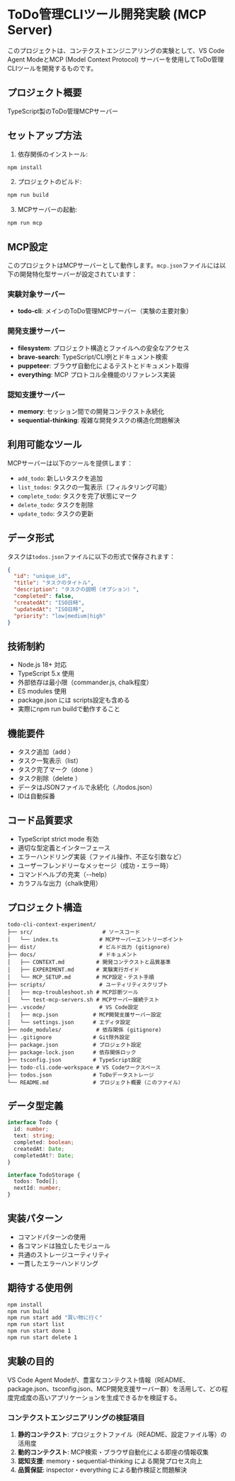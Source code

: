 # ToDo管理CLIツール開発実験 (MCP Server)

このプロジェクトは、コンテクストエンジニアリングの実験として、VS Code Agent ModeとMCP (Model Context Protocol) サーバーを使用してToDo管理CLIツールを開発するものです。

## プロジェクト概要
TypeScript製のToDo管理MCPサーバー

## セットアップ方法

1. 依存関係のインストール:
```bash
npm install
```

2. プロジェクトのビルド:
```bash
npm run build
```

3. MCPサーバーの起動:
```bash
npm run mcp
```

## MCP設定

このプロジェクトはMCPサーバーとして動作します。`mcp.json`ファイルには以下の開発特化型サーバーが設定されています：

### 実験対象サーバー
- **todo-cli**: メインのToDo管理MCPサーバー（実験の主要対象）

### 開発支援サーバー
- **filesystem**: プロジェクト構造とファイルへの安全なアクセス
- **brave-search**: TypeScript/CLI例とドキュメント検索
- **puppeteer**: ブラウザ自動化によるテストとドキュメント取得
- **everything**: MCP プロトコル全機能のリファレンス実装

### 認知支援サーバー
- **memory**: セッション間での開発コンテクスト永続化
- **sequential-thinking**: 複雑な開発タスクの構造化問題解決

## 利用可能なツール

MCPサーバーは以下のツールを提供します：

- `add_todo`: 新しいタスクを追加
- `list_todos`: タスクの一覧表示（フィルタリング可能）
- `complete_todo`: タスクを完了状態にマーク
- `delete_todo`: タスクを削除
- `update_todo`: タスクの更新

## データ形式

タスクは`todos.json`ファイルに以下の形式で保存されます：

```json
{
  "id": "unique_id",
  "title": "タスクのタイトル",
  "description": "タスクの説明（オプション）",
  "completed": false,
  "createdAt": "ISO日時",
  "updatedAt": "ISO日時",
  "priority": "low|medium|high"
}
```

## 技術制約
- Node.js 18+ 対応
- TypeScript 5.x 使用
- 外部依存は最小限（commander.js, chalk程度）
- ES modules 使用
- package.json には scripts設定も含める
- 実際にnpm run buildで動作すること

## 機能要件
- タスク追加（add <task>）
- タスク一覧表示（list）
- タスク完了マーク（done <id>）
- タスク削除（delete <id>）
- データはJSONファイルで永続化（./todos.json）
- IDは自動採番

## コード品質要求
- TypeScript strict mode 有効
- 適切な型定義とインターフェース
- エラーハンドリング実装（ファイル操作、不正な引数など）
- ユーザーフレンドリーなメッセージ（成功・エラー時）
- コマンドヘルプの充実（--help）
- カラフルな出力（chalk使用）

## プロジェクト構造
```
todo-cli-context-experiment/
├── src/                      # ソースコード
│   └── index.ts             # MCPサーバーエントリーポイント
├── dist/                    # ビルド出力 (gitignore)
├── docs/                    # ドキュメント
│   ├── CONTEXT.md          # 開発コンテクストと品質基準
│   ├── EXPERIMENT.md       # 実験実行ガイド
│   └── MCP_SETUP.md        # MCP設定・テスト手順
├── scripts/                 # ユーティリティスクリプト
│   ├── mcp-troubleshoot.sh # MCP診断ツール
│   └── test-mcp-servers.sh # MCPサーバー接続テスト
├── .vscode/                 # VS Code設定
│   ├── mcp.json           # MCP開発支援サーバー設定
│   └── settings.json      # エディタ設定
├── node_modules/           # 依存関係 (gitignore)
├── .gitignore             # Git除外設定
├── package.json           # プロジェクト設定
├── package-lock.json      # 依存関係ロック
├── tsconfig.json          # TypeScript設定
├── todo-cli.code-workspace # VS Codeワークスペース
├── todos.json             # ToDoデータストレージ
└── README.md              # プロジェクト概要（このファイル）
```

## データ型定義
```typescript
interface Todo {
  id: number;
  text: string;
  completed: boolean;
  createdAt: Date;
  completedAt?: Date;
}

interface TodoStorage {
  todos: Todo[];
  nextId: number;
}
```

## 実装パターン
- コマンドパターンの使用
- 各コマンドは独立したモジュール
- 共通のストレージユーティリティ
- 一貫したエラーハンドリング

## 期待する使用例
```bash
npm install
npm run build
npm run start add "買い物に行く"
npm run start list
npm run start done 1
npm run start delete 1
```

## 実験の目的
VS Code Agent Modeが、豊富なコンテクスト情報（README、package.json、tsconfig.json、MCP開発支援サーバー群）を活用して、どの程度完成度の高いアプリケーションを生成できるかを検証する。

### コンテクストエンジニアリングの検証項目
1. **静的コンテクスト**: プロジェクトファイル（README、設定ファイル等）の活用度
2. **動的コンテクスト**: MCP検索・ブラウザ自動化による即座の情報収集
3. **認知支援**: memory・sequential-thinking による開発プロセス向上
4. **品質保証**: inspector・everything による動作検証と問題解決

